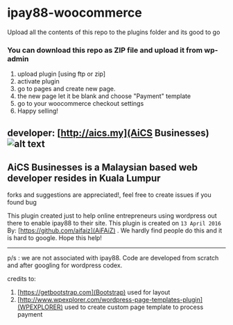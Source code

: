 # ipay88-woocommerce

Upload all the contents of this repo to the plugins folder and its good to go

### You can download this repo as ZIP file and upload it from wp-admin

1. upload plugin [using ftp or zip]
2. activate plugin
3. go to pages and create new page.
4. the new page let it be blank and choose "Payment" template
5. go to your woocommerce checkout settings
6. Happy selling!

developer: [http://aics.my](AiCS Businesses)
![alt text](http://aics.my/aicontent/themes/aics2016/inc/blog-logo.png "AiCS Businesses")
---
AiCS Businesses is a Malaysian based web developer resides in Kuala Lumpur
---
forks and suggestions are appreciated!, feel free to create issues if you found bug


This plugin created just to help online entrepreneurs using wordpress out there to enable ipay88 to their site.
This plugin is created on `13 April 2016` By: [https://github.com/aifaiz](AiFAiZ) .
We hardly find people do this and it is hard to google. Hope this help!

---

p/s : we are not associated with ipay88. Code are developed from scratch and after googling for wordpress codex.

credits to:

1. [https://getbootstrap.com](Bootstrap) used for layout
2. [http://www.wpexplorer.com/wordpress-page-templates-plugin](WPEXPLORER) used to create custom page template to process payment